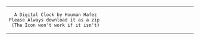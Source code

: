   ________________________________________
       A Digital Clock by Houman Hafez
     Please Always download it as a zip
      (The Icon won't work if it isn't)
  ________________________________________
